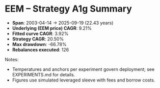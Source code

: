 # EEM – Strategy A1g Summary

- **Span**: 2003-04-14 → 2025-09-19 (22.43 years)
- **Underlying (EEM price) CAGR**: 9.21%
- **Fitted curve CAGR**: 3.92%
- **Strategy CAGR**: 20.50%
- **Max drawdown**: -66.78%
- **Rebalances executed**: 126

Notes:

- Temperatures and anchors per experiment govern deployment; see EXPERIMENTS.md for details.
- Figures use simulated leveraged sleeve with fees and borrow costs.

